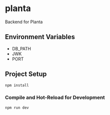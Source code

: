 # planta

Backend for Planta

## Environment Variables

- DB_PATH
- JWK
- PORT

## Project Setup

```sh
npm install
```

### Compile and Hot-Reload for Development

```sh
npm run dev
```
